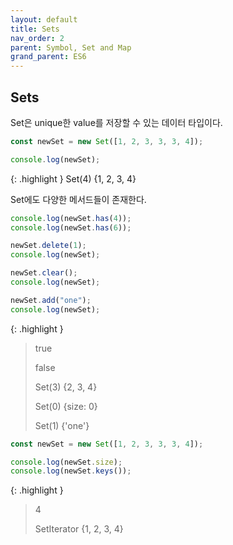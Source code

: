 ```yaml
---
layout: default
title: Sets
nav_order: 2
parent: Symbol, Set and Map
grand_parent: ES6
---
```


## Sets

Set은 unique한 value를 저장할 수 있는 데이터 타입이다.

```js
const newSet = new Set([1, 2, 3, 3, 3, 4]);

console.log(newSet);
```

{: .highlight }
Set(4) \{1, 2, 3, 4\}

Set에도 다양한 메서드들이 존재한다.

```js
console.log(newSet.has(4));
console.log(newSet.has(6));

newSet.delete(1);
console.log(newSet);

newSet.clear();
console.log(newSet);

newSet.add("one");
console.log(newSet);
```

{: .highlight }

> true
>
> false
>
> Set(3) \{2, 3, 4\}
>
> Set(0) \{size: 0\}
>
> Set(1) \{'one'\}

```js
const newSet = new Set([1, 2, 3, 3, 3, 4]);

console.log(newSet.size);
console.log(newSet.keys());
```

{: .highlight }

> 4
>
> SetIterator \{1, 2, 3, 4\}

